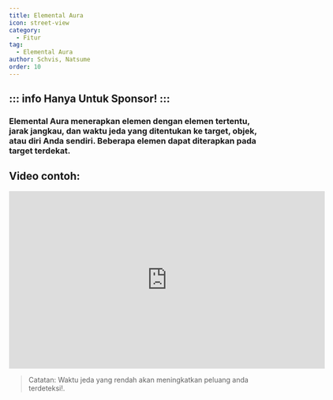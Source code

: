 ```yaml
---
title: Elemental Aura
icon: street-view
category:
  - Fitur
tag:
  - Elemental Aura
author: Schvis, Natsume
order: 10
---
```

::: info Hanya Untuk Sponsor!
:::
---
### Elemental Aura menerapkan elemen dengan elemen tertentu, jarak jangkau, dan waktu jeda yang ditentukan ke target, objek, atau diri Anda sendiri. Beberapa elemen dapat diterapkan pada target terdekat.

## Video contoh:

<iframe width="640" height="360" src="https://www.youtube.com/embed/FskTJiknOgQ?list=PL5eI1Tb64p56g27qfYk7VuFTz4FK6YrKa" title="Korepi - Elemental Aura (Sponsor)" frameborder="0" allow="accelerometer; autoplay; clipboard-write; encrypted-media; gyroscope; picture-in-picture; web-share" allowfullscreen></iframe>

> Catatan: Waktu jeda yang rendah akan meningkatkan peluang anda terdeteksi!.